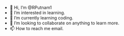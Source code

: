 - 👋 Hi, I’m @RPutnam1
- 👀 I’m interested in learning.
- 🌱 I’m currently learning coding.
- 💞️ I’m looking to collaborate on anything to learn more.
- 📫 How to reach me email.

<!---
RPutnam1/RPutnam1 is a ✨ special ✨ repository because its `README.md` (this file) appears on your GitHub profile.
You can click the Preview link to take a look at your changes.
--->
